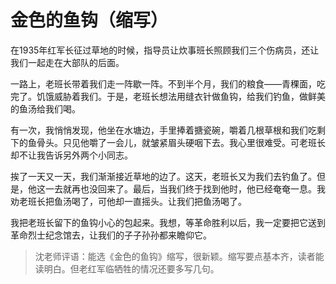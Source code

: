 # 金色的鱼钩（缩写） #

在1935年红军长征过草地的时候，指导员让炊事班长照顾我们三个伤病员，还让我们一起走在大部队的后面。

一路上，老班长带着我们走一阵歇一阵。不到半个月，我们的粮食——青稞面，吃完了。饥饿威胁着我们。于是，老班长想法用缝衣针做鱼钩，给我们钓鱼，做鲜美的鱼汤给我们喝。

有一次，我悄悄发现，他坐在水塘边，手里捧着搪瓷碗，嚼着几根草根和我们吃剩下的鱼骨头。只见他嚼了一会儿，就皱紧眉头硬咽下去。我心里很难受。可老班长却不让我告诉另外两个小同志。

挨了一天又一天，我们渐渐接近草地的边了。这天，老班长又为我们去钓鱼了。但是，他这一去就再也没回来了。最后，当我们终于找到他时，他已经奄奄一息。我劝老班长把鱼汤喝了，可他却一直摇头。让我们把鱼汤喝了。

我把老班长留下的鱼钩小心的包起来。我想，等革命胜利以后，我一定要把它送到革命烈士纪念馆去，让我们的子子孙孙都来瞻仰它。

> 沈老师评语：能选《金色的鱼钩》缩写，很新颖。缩写要点基本齐，读者能读明白。但老红军临牺牲的情况还要多写几句。
            